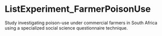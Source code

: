 # ListExperiment_FarmerPoisonUse
Study investigating poison-use under commercial farmers in South Africa using a specialized social science questionnaire technique.
